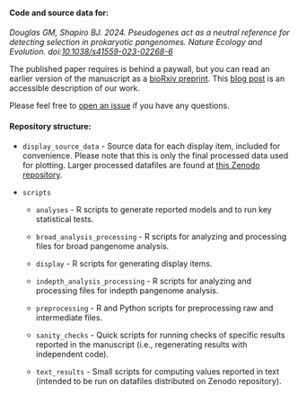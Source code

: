 #### Code and source data for:

_Douglas GM, Shapiro BJ. 2024. Pseudogenes act as a neutral reference for detecting selection in prokaryotic pangenomes. Nature Ecology and Evolution. doi:[10.1038/s41559-023-02268-6](https://doi.org/10.1038/s41559-023-02268-6)_

The published paper requires is behind a paywall, but you can read an earlier version of the manuscript as a [bioRxiv preprint](https://www.biorxiv.org/content/10.1101/2023.05.17.541134v2). This [blog post](https://communities.springernature.com/posts/using-degenerating-genes-to-understand-the-evolution-of-rare-intact-genes-across-bacteria) is an accessible description of our work.

Please feel free to [open an issue](https://github.com/gavinmdouglas/pangenome_pseudogene_null/issues) if you have any questions.


#### Repository structure:

* `display_source_data` - Source data for each display item, included for convenience. Please note that this is only the final processed data used for plotting. Larger processed datafiles are found at [this Zenodo repository](https://zenodo.org/records/8326664).

* `scripts`

	* `analyses` - R scripts to generate reported models and to run key statistical tests.

	* `broad_analysis_processing` - R scripts for analyzing and processing files for broad pangenome analysis.

	* `display` - R scripts for generating display items.

	* `indepth_analysis_processing` - R scripts for analyzing and processing files for indepth pangenome analysis.

	* `preprocessing` - R and Python scripts for preprocessing raw and intermediate files.

	* `sanity_checks` - Quick scripts for running checks of specific results reported in the manuscript (i.e., regenerating results with independent code).

	* `text_results` - Small scripts for computing values reported in text (intended to be run on datafiles distributed on Zenodo repository).

